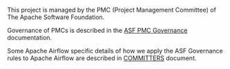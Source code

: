 <!--
 Licensed to the Apache Software Foundation (ASF) under one
 or more contributor license agreements.  See the NOTICE file
 distributed with this work for additional information
 regarding copyright ownership.  The ASF licenses this file
 to you under the Apache License, Version 2.0 (the
 "License"); you may not use this file except in compliance
 with the License.  You may obtain a copy of the License at

   http://www.apache.org/licenses/LICENSE-2.0

 Unless required by applicable law or agreed to in writing,
 software distributed under the License is distributed on an
 "AS IS" BASIS, WITHOUT WARRANTIES OR CONDITIONS OF ANY
 KIND, either express or implied.  See the License for the
 specific language governing permissions and limitations
 under the License.
 -->

This project is managed by the PMC (Project Management Committee) of The
Apache Software Foundation.

Governance of PMCs is described in the
[ASF PMC Governance](https://www.apache.org/foundation/governance/pmcs) documentation.

Some Apache Airflow specific details of how we apply the ASF Governance rules to
Apache Airflow are described in [COMMITTERS](COMMITTERS.rst) document.
